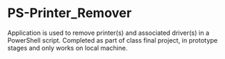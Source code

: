 # PS-Printer_Remover
Application is used to remove printer(s) and associated driver(s) in a PowerShell script. Completed as part of class final project, in prototype stages and only works on local machine.
